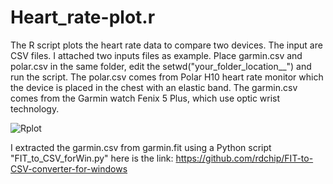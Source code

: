 # Heart_rate-plot.r

The R script plots the heart rate data to compare two devices. The input are CSV files. I attached two inputs files as example. Place garmin.csv and polar.csv in the same folder, edit the setwd("your_folder_location__") and run the script. The polar.csv comes from Polar H10 heart rate monitor which the device is placed in the chest with an elastic band. The garmin.csv comes from the Garmin watch Fenix 5 Plus, which use optic wrist technology.

![Rplot](https://user-images.githubusercontent.com/11890977/75213806-28aa6300-5740-11ea-8df4-b6295f358f1d.png)

I extracted the garmin.csv from garmin.fit using a Python script "FIT_to_CSV_forWin.py" here is the link: https://github.com/rdchip/FIT-to-CSV-converter-for-windows  
